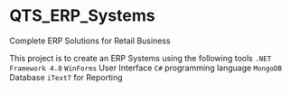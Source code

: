 # QTS_ERP_Systems
Complete ERP Solutions for Retail Business

This project is to create an ERP Systems using the following tools 
`.NET Framework 4.8`
`WinForms` User Interface
`C#` programming language 
`MongoDB` Database
`iText7` for Reporting
